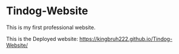 # Tindog-Website
This is my first professional website.

This is the Deployed website: https://kingbruh222.github.io/Tindog-Website/
